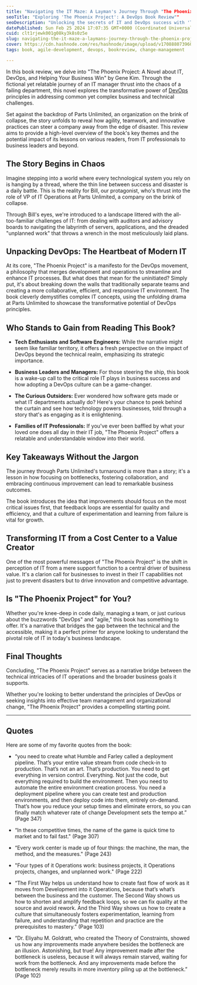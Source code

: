 ```yaml
---
title: "Navigating the IT Maze: A Layman's Journey Through "The Phoenix Project""
seoTitle: "Exploring 'The Phoenix Project': A DevOps Book Review""
seoDescription: "Unlocking the secrets of IT and DevOps success with 'The Phoenix Project': A comprehensive book review for tech enthusiasts and business leaders."
datePublished: Sun Feb 25 2024 17:07:35 GMT+0000 (Coordinated Universal Time)
cuid: clt1rjewk001g08ky3k8s0z5e
slug: navigating-the-it-maze-a-laymans-journey-through-the-phoenix-project
cover: https://cdn.hashnode.com/res/hashnode/image/upload/v1708880739607/a7830d0e-b670-4d8e-bd39-4c7dd3599434.webp
tags: book, agile-development, devops, bookreview, change-management

---
```


In this book review, we delve into "The Phoenix Project: A Novel about IT, DevOps, and Helping Your Business Win" by Gene Kim. Through the fictional yet relatable journey of an IT manager thrust into the chaos of a failing department, this novel explores the transformative power of [DevOps](https://en.wikipedia.org/wiki/DevOps) principles in addressing common yet complex business and technical challenges.

Set against the backdrop of Parts Unlimited, an organization on the brink of collapse, the story unfolds to reveal how agility, teamwork, and innovative practices can steer a company away from the edge of disaster. This review aims to provide a high-level overview of the book's key themes and the potential impact of its lessons on various readers, from IT professionals to business leaders and beyond.

## The Story Begins in Chaos

Imagine stepping into a world where every technological system you rely on is hanging by a thread, where the thin line between success and disaster is a daily battle. This is the reality for Bill, our protagonist, who's thrust into the role of VP of IT Operations at Parts Unlimited, a company on the brink of collapse.

Through Bill's eyes, we're introduced to a landscape littered with the all-too-familiar challenges of IT: from dealing with auditors and advisory boards to navigating the labyrinth of servers, applications, and the dreaded "unplanned work" that throws a wrench in the most meticulously laid plans.

## Unpacking DevOps: The Heartbeat of Modern IT

At its core, "The Phoenix Project" is a manifesto for the DevOps movement, a philosophy that merges development and operations to streamline and enhance IT processes. But what does that mean for the uninitiated? Simply put, it's about breaking down the walls that traditionally separate teams and creating a more collaborative, efficient, and responsive IT environment. The book cleverly demystifies complex IT concepts, using the unfolding drama at Parts Unlimited to showcase the transformative potential of DevOps principles.

## Who Stands to Gain from Reading This Book?

* **Tech Enthusiasts and Software Engineers:** While the narrative might seem like familiar territory, it offers a fresh perspective on the impact of DevOps beyond the technical realm, emphasizing its strategic importance.
    
* **Business Leaders and Managers:** For those steering the ship, this book is a wake-up call to the critical role IT plays in business success and how adopting a DevOps culture can be a game-changer.
    
* **The Curious Outsiders:** Ever wondered how software gets made or what IT departments actually do? Here's your chance to peek behind the curtain and see how technology powers businesses, told through a story that's as engaging as it is enlightening.
    
* **Families of IT Professionals:** If you've ever been baffled by what your loved one does all day in their IT job, "The Phoenix Project" offers a relatable and understandable window into their world.
    

## Key Takeaways Without the Jargon

The journey through Parts Unlimited's turnaround is more than a story; it's a lesson in how focusing on bottlenecks, fostering collaboration, and embracing continuous improvement can lead to remarkable business outcomes.

The book introduces the idea that improvements should focus on the most critical issues first, that feedback loops are essential for quality and efficiency, and that a culture of experimentation and learning from failure is vital for growth.

## Transforming IT from a Cost Center to a Value Creator

One of the most powerful messages of "The Phoenix Project" is the shift in perception of IT from a mere support function to a central driver of business value. It's a clarion call for businesses to invest in their IT capabilities not just to prevent disasters but to drive innovation and competitive advantage.

## Is "The Phoenix Project" for You?

Whether you're knee-deep in code daily, managing a team, or just curious about the buzzwords "DevOps" and "agile," this book has something to offer. It's a narrative that bridges the gap between the technical and the accessible, making it a perfect primer for anyone looking to understand the pivotal role of IT in today's business landscape.

## Final Thoughts

Concluding, "The Phoenix Project" serves as a narrative bridge between the technical intricacies of IT operations and the broader business goals it supports.

Whether you're looking to better understand the principles of DevOps or seeking insights into effective team management and organizational change, "The Phoenix Project" provides a compelling starting point.

---

## Quotes

Here are some of my favorite quotes from the book:

* “you need to create what Humble and Farley called a deployment pipeline. That’s your entire value stream from code check-in to production. That’s not an art. That’s production. You need to get everything in version control. Everything. Not just the code, but everything required to build the environment. Then you need to automate the entire environment creation process. You need a deployment pipeline where you can create test and production environments, and then deploy code into them, entirely on-demand. That’s how you reduce your setup times and eliminate errors, so you can finally match whatever rate of change Development sets the tempo at.” (Page 347)
    
* “In these competitive times, the name of the game is quick time to market and to fail fast." (Page 307)
    
* “Every work center is made up of four things: the machine, the man, the method, and the measures." (Page 243)
    
* "Four types of it Operations work: business projects, it Operations projects, changes, and unplanned work." (Page 222)
    
* “The First Way helps us understand how to create fast flow of work as it moves from Development into it Operations, because that’s what’s between the business and the customer. The Second Way shows us how to shorten and amplify feedback loops, so we can fix quality at the source and avoid rework. And the Third Way shows us how to create a culture that simultaneously fosters experimentation, learning from failure, and understanding that repetition and practice are the prerequisites to mastery.” (Page 103)
    
* “Dr. Eliyahu M. Goldratt, who created the Theory of Constraints, showed us how any improvements made anywhere besides the bottleneck are an illusion. Astonishing, but true! Any improvement made after the bottleneck is useless, because it will always remain starved, waiting for work from the bottleneck. And any improvements made before the bottleneck merely results in more inventory piling up at the bottleneck.” (Page 102)